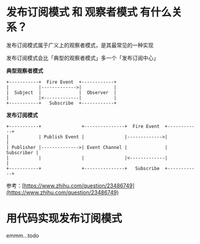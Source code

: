 # 发布订阅模式 和 观察者模式 有什么关系？

发布订阅模式属于广义上的观察者模式，是其最常见的一种实现

发布订阅模式会比「典型的观察者模式」多一个「发布订阅中心」

**典型观察者模式**

```
+-----------+  Fire Event  +------------+
|           |------------->|            |
|  Subject  |              |  Observer  |
|           |<-------------|            |
+-----------+   Subscribe  +------------+
```

**发布订阅模式**

```
+-----------+               +---------------+  Fire Event  +------------+
|           | Publish Event |               |------------->|            |
| Publisher |-------------->| Event Channel |              | Subscriber |
|           |               |               |<-------------|            |
+-----------+               +---------------+   Subscribe  +------------+
```

参考：[https://www.zhihu.com/question/23486749](https://www.zhihu.com/question/23486749)

# 用代码实现发布订阅模式

emmm...todo
